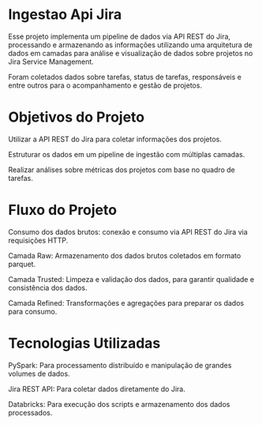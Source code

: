 # Ingestao Api Jira

Esse projeto implementa um pipeline de dados via API REST do Jira, processando e armazenando as informações utilizando uma arquitetura de dados em camadas para análise e visualização de dados sobre projetos no Jira Service Management.

Foram coletados dados sobre tarefas, status de tarefas, responsáveis e entre outros para o acompanhamento e gestão de projetos.

# Objetivos do Projeto

Utilizar a API REST do Jira para coletar informações dos projetos.

Estruturar os dados em um pipeline de ingestão com múltiplas camadas.

Realizar análises sobre métricas dos projetos com base no quadro de tarefas.

# Fluxo do Projeto

Consumo dos dados brutos: conexão e consumo via API REST do Jira via requisições HTTP.

Camada Raw: Armazenamento dos dados brutos coletados em formato parquet.

Camada Trusted: Limpeza e validação dos dados, para garantir qualidade e consistência dos dados. 

Camada Refined: Transformações e agregações para preparar os dados para consumo. 

# Tecnologias Utilizadas

PySpark: Para processamento distribuído e manipulação de grandes volumes de dados.

Jira REST API: Para coletar dados diretamente do Jira.

Databricks: Para execução dos scripts e armazenamento dos dados processados.



